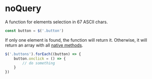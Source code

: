 # noQuery
A function for elements selection in 67 ASCII chars.

```js
const button = $('.button')
```

If only one element is found, the function will return it. Otherwise, it will return an array with all [native methods](https://developer.mozilla.org/en-US/docs/Web/JavaScript/Reference/Global_Objects/Array).

```js
$('.buttons').forEach((button) => {
    button.onclick = () => {
        // do something
    }
})
```